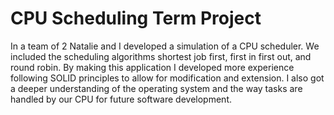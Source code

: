 # CPU Scheduling Term Project

In a team of 2 Natalie and I developed a simulation of a CPU scheduler. We included the scheduling algorithms shortest job first, first in first out, and round robin. By making this application I developed more experience following SOLID principles to allow for modification and extension. I also got a deeper understanding of the operating system and the way tasks are handled by our CPU for future software development.
